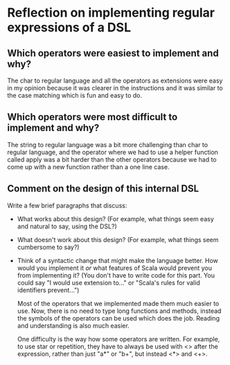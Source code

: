 # Reflection on implementing regular expressions of a DSL

## Which operators were easiest to implement and why?
The char to regular language and all the operators as extensions were easy in my opinion because it was clearer in the instructions and it was similar to the case matching which is fun and easy to do.

## Which operators were most difficult to implement and why?
The string to regular language was a bit more challenging than char to regular language, and the operator where we had to use a helper function called apply was a bit harder than the other operators because we had to come up with a new function rather than a one line case.

## Comment on the design of this internal DSL

Write a few brief paragraphs that discuss:

- What works about this design? (For example, what things seem easy and
  natural to say, using the DSL?)
- What doesn't work about this design? (For example, what things seem
  cumbersome to say?)
- Think of a syntactic change that might make the language better. How would
  you implement it _or_ what features of Scala would prevent you from
  implementing it? (You don't have to write code for this part. You could say
  "I would use extension to..." or "Scala's rules for valid
  identifiers prevent...")

  Most of the operators that we implemented made them much easier to use. Now, there is no need to type long functions and methods, instead the symbols of the operators can be used which does the job. Reading and understanding is also much easier. 

  One difficulty is the way how some operators are written. For example, to use star or repetition, they have to always be used with <> after the expression, rather than just "a*" or "b+", but instead <*> and <+>.